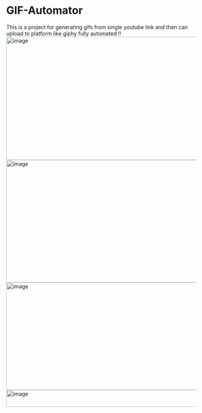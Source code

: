 # GIF-Automator
This is a project for generating gifs from single youtube link and then  can upload to platform like giphy fully automated !!
<img width="1027" height="328" alt="image" src="https://github.com/user-attachments/assets/67bdb1f9-cee1-4593-ad52-d72dc9e8fbba" />
<img width="1018" height="326" alt="image" src="https://github.com/user-attachments/assets/d891c537-3b44-4002-a842-81a8f6b6ef16" />
<img width="1070" height="286" alt="image" src="https://github.com/user-attachments/assets/2e64b640-7c3d-4e3f-a775-622d26c9f13a" />
<img width="969" height="45" alt="image" src="https://github.com/user-attachments/assets/86630715-dad8-4616-ab6e-e3832982e853" />


